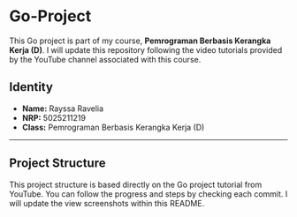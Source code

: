# Go-Project

This Go project is part of my course, **Pemrograman Berbasis Kerangka Kerja (D)**. I will update this repository following the video tutorials provided by the YouTube channel associated with this course.

## Identity

- **Name:** Rayssa Ravelia  
- **NRP:** 5025211219  
- **Class:** Pemrograman Berbasis Kerangka Kerja (D)

---

## Project Structure

This project structure is based directly on the Go project tutorial from YouTube. You can follow the progress and steps by checking each commit. I will update the view screenshots within this README.
